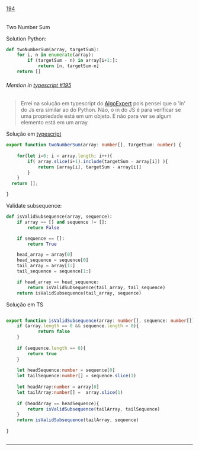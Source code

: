 [194](https://github.com/guilhermeprokisch/ideias/issues/194) 
###### 

Two Number Sum

Solution Python:
```python
def twoNumberSum(array, targetSum):
	for i, n in enumerate(array):
		if (targetSum - n) in array[i+1:]:
			return [n, targetSum-n]
	return []
````


 ######  Mention in [typescript #195](typescript-#195)  
 > Errei na solução em typescript do [AlgoExpert](AlgoExpert) pois pensei que o 'in' do Js era similar ao do Python. Não, o in do JS é para verificar se uma propriedade está em um objeto. E não para ver se algum elemento está em um array


Solução em [typescript](typescript)

```typescript
export function twoNumberSum(array: number[], targetSum: number) {
	
	for(let i=0; i < array.length; i++){
		if( array.slice(i+1).include(targetSum - array[i]) ){
			return [array[i], targetSum - array[i]]
		}
	}
  return [];

}
```


Validate subsequence:

```python
def isValidSubsequence(array, sequence):
    if array == [] and sequence != []:
        return False

    if sequence == []:
        return True

    head_array = array[0]
    head_sequence = sequence[0]
    tail_array = array[1:]
    tail_sequence = sequence[1:]

    if head_array == head_sequence:
        return isValidSubsequence(tail_array, tail_sequence)    
    return isValidSubsequence(tail_array, sequence)
```


Solução em TS

```typescript

export function isValidSubsequence(array: number[], sequence: number[]): boolean {
	if (array.length == 0 && sequence.length > 0){
			return false
	}
		
	if (sequence.length == 0){
		return true
	}
			
	let headSequence:number = sequence[0]
	let tailSequence:number[] = sequence.slice(1)
	
	let headArray:number = array[0]
	let tailArray:number[] =  array.slice(1)
	
	if (headArray == headSequence){
		return isValidSubsequence(tailArray, tailSequence)
	}
	return isValidSubsequence(tailArray, sequence)
	
}



```

-------------------------------------------------------------------------------

